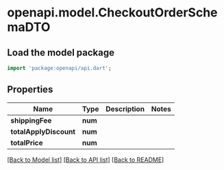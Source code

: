 # openapi.model.CheckoutOrderSchemaDTO

## Load the model package
```dart
import 'package:openapi/api.dart';
```

## Properties
Name | Type | Description | Notes
------------ | ------------- | ------------- | -------------
**shippingFee** | **num** |  | 
**totalApplyDiscount** | **num** |  | 
**totalPrice** | **num** |  | 

[[Back to Model list]](../README.md#documentation-for-models) [[Back to API list]](../README.md#documentation-for-api-endpoints) [[Back to README]](../README.md)


